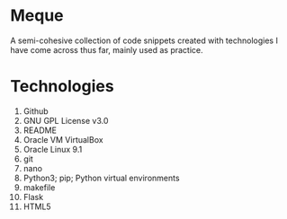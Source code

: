 # Meque
A semi-cohesive collection of code snippets created with technologies I have come across thus far, mainly used as practice.

# Technologies
1. Github
2. GNU GPL License v3.0
3. README
4. Oracle VM VirtualBox
5. Oracle Linux 9.1
6. git
7. nano
8. Python3; pip; Python virtual environments
9. makefile
10. Flask
11. HTML5
